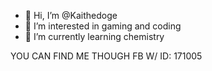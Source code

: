 - 👋 Hi, I’m @Kaithedoge
- 👀 I’m interested in gaming and coding
- 🌱 I’m currently learning chemistry

YOU CAN FIND ME THOUGH FB W/ ID: 171005
